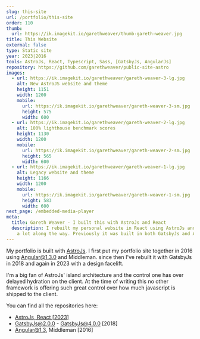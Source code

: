 ```yaml
---
slug: this-site
url: /portfolio/this-site
order: 110
thumb:
  url: https://ik.imagekit.io/garethweaver/thumb-gareth-weaver.jpg
title: This Website
external: false
type: Static site
year: 2023|2016
tools: AstroJs, React, Typescript, Sass, [GatsbyJs, AngularJs]
repository: https://github.com/garethweaver/public-site-astro
images:
  - url: https://ik.imagekit.io/garethweaver/gareth-weaver-3-lg.jpg
    alt: New AstroJS website and theme
    height: 1151
    width: 1200
    mobile:
      url: https://ik.imagekit.io/garethweaver/gareth-weaver-3-sm.jpg
      height: 575
      width: 600
  - url: https://ik.imagekit.io/garethweaver/gareth-weaver-2-lg.jpg
    alt: 100% lighthouse benchmark scores
    height: 1130
    width: 1200
    mobile:
      url: https://ik.imagekit.io/garethweaver/gareth-weaver-2-sm.jpg
      height: 565
      width: 600
  - url: https://ik.imagekit.io/garethweaver/gareth-weaver-1-lg.jpg
    alt: Legacy website and theme
    height: 1166
    width: 1200
    mobile:
      url: https://ik.imagekit.io/garethweaver/gareth-weaver-1-sm.jpg
      height: 583
      width: 600
next_page: /embedded-media-player
meta:
  title: Gareth Weaver - I built this with AstroJs and React
  description: I rebuilt my personal website in React using AstroJs and learnt
    a lot along the way. Previously it was built in both GatsbyJs and AngularJs.
---
```

My portfolio is built with <a href="https://astro.build/" target="_blank"
rel="noopener noreferrer">AstroJs</a>. I first put my portfolio site together in
2016 using Angular@1.3.0 and Middleman. since then I've rebuilt it with GatsbyJs in
2018 and again in 2023 with a design facelift.

I'm a big fan of AstroJs' island architecture and the control one has over
delayed hydration on the client. At the time of writing this no other framework is
offering such great control over how much javascript is shipped to the client.

You can find all the repositories here:

* <a href="https://github.com/garethweaver/public-site-astro" target="_blank" rel="noopener noreferrer">AstroJs, React \[2023\]</a>
* <a href="https://github.com/garethweaver/public-site-gatsby" target="_blank" rel="noopener noreferrer" style="opacity: 0.5;">GatsbyJs@2.0.0 - GatsbyJs@4.0.0 \[2018\]</a>
* <a href="https://github.com/garethweaver/public-site-angular" target="_blank" rel="noopener noreferrer" style="opacity: 0.5;">Angular@1.3, Middleman \[2016\]</a>
